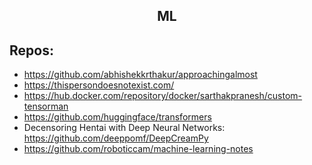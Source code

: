 <h2 align="center">ML</h2>

## Repos:

- https://github.com/abhishekkrthakur/approachingalmost
- https://thispersondoesnotexist.com/
- https://hub.docker.com/repository/docker/sarthakpranesh/custom-tensorman
- https://github.com/huggingface/transformers
- Decensoring Hentai with Deep Neural Networks: https://github.com/deeppomf/DeepCreamPy
- https://github.com/roboticcam/machine-learning-notes

